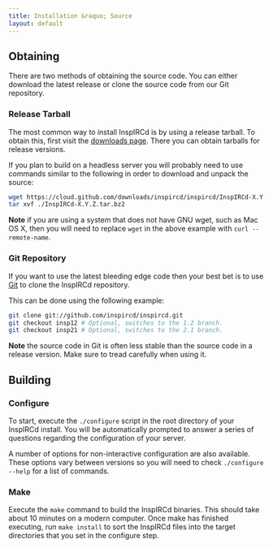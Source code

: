 ```yaml
---
title: Installation &raquo; Source
layout: default
---
```


## Obtaining

There are two methods of obtaining the source code. You can either download the latest release or
clone the source code from our Git repository.

### Release Tarball

The most common way to install InspIRCd is by using a release tarball. To obtain this, first visit
the [downloads page](https://github.com/inspircd/inspircd/downloads). There you can obtain tarballs
for release versions.

If you plan to build on a headless server you will probably need to use commands similar to
the following in order to download and unpack the source:

```sh
wget https://cloud.github.com/downloads/inspircd/inspircd/InspIRCd-X.Y.Z.tar.bz2
tar xvf ./InspIRCd-X.Y.Z.tar.bz2
```

**Note** if you are using a system that does not have GNU wget, such as Mac OS X, then you
will need to replace `wget` in the above example with `curl --remote-name`.

### Git Repository

If you want to use the latest bleeding edge code then your best bet is to use [Git](http://git-scm.com/)
to clone the InspIRCd repository. 

This can be done using the following example:

```sh
git clone git://github.com/inspircd/inspircd.git
git checkout insp12 # Optional, switches to the 1.2 branch.
git checkout insp21 # Optional, switches to the 2.1 branch.
```

**Note** the source code in Git is often less stable than the source code in a release version. Make
sure to tread carefully when using it.

## Building

### Configure

To start, execute the `./configure` script in the root directory of your InspIRCd install. You will
be automatically prompted to answer a series of questions regarding the configuration of your
server.

A number of options for non-interactive configuration are also available. These options vary between
versions so you will need to check `./configure --help` for a list of commands.

### Make

Execute the `make` command to build the InspIRCd binaries. This should take about 10 minutes on a
modern computer. Once make has finished executing, run `make install` to sort the InspIRCd files
into the target directories that you set in the configure step.
